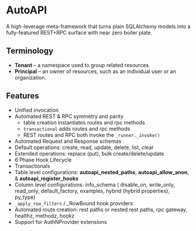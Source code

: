 # AutoAPI

A high-leverage meta-framework that turns plain SQLAlchemy models into a fully-featured REST+RPC surface with near zero boiler plate.

## Terminology

- **Tenant** – a namespace used to group related resources.
- **Principal** – an owner of resources, such as an individual user or an organization.

## Features
- Unified invocation 
- Automated REST & RPC symmetry and parity
	- table creation instantiates routes and rpc methods
	- `transactional` adds routes and rpc methods
	- REST routes and RPC both invoke the `_runner._invoke()`
- Automated Request and Response schemas
- Default operations: create, read, update, delete, list, clear
- Extended operations: replace (put), bulk create/delete/update
- 6 Phase Hook Lifecycle
- Transactionals
- Table level configurations: __autoapi_nested_paths__, __autoapi_allow_anon__, & __autoapi_register_hooks__
- Column level configurations: info_schema ( disable_on, write_only, read_only, default_factory, examples, hybrid (hybrid properties), py_type)
- `_apply_row_filters` / _RowBound hook providers
- Automated route creation: rest paths or nested rest paths, rpc gateway, healthz, methodz, hookz
- Support for AuthNProvider extensions
